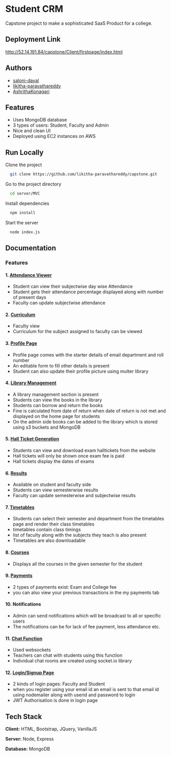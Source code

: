 
# Student CRM

Capstone project to make a sophisticated SaaS Product for a college.

## Deployment Link

http://52.14.191.84/capstone/Client/firstpage/index.html

## Authors

- [saloni-dayal](https://github.com/saloni-dayal)
- [likitha-paravathareddy](https://github.com/likitha-paravathareddy)
- [AshrithaKonagari](https://github.com/AshrithaKonagari)



## Features

- Uses MongoDB database
- 3 types of users: Student, Faculty and Admin
- Nice and clean UI
- Deployed using EC2 instances on AWS


## Run Locally

Clone the project

```bash
  git clone https://github.com/likitha-paravathareddy/capstone.git
```

Go to the project directory

```bash
  cd server/MVC
```

Install dependencies

```bash
  npm install
```

Start the server

```bash
  node index.js
```

## Documentation

### Features

#### 1. [Attendance Viewer](http://52.14.191.84/capstone/Client/view-attendance.html)
- Student can view their subjectwise day wise Attendance
- Student gets their attendance percentage displayed along with number of present days
- Faculty can update subjectwise attendance

#### 2. [Curriculum](http://52.14.191.84/capstone/Client/curr.html)
- Faculty view
- Curriculum for the subject assigned to faculty can be viewed

#### 3. [Profile Page](http://52.14.191.84/capstone/Client/profile.html)
- Profile page comes with the starter details of email department and roll number
- An editable form to fill other details is present
- Student can also update their profile picture using multer library

#### 4. [Library Management](http://52.14.191.84/capstone/Client/librarypage.html)
- A library management section is present
- Students can view the books in the library
- Students can borrow and return the books
- Fine is calculated from date of return when date of return is not met and displayed on the home page for students
- On the admin side books can be added to the library which is stored using s3 buckets and MongoDB

#### 5. [Hall Ticket Generation](http://52.14.191.84/capstone/Client/student_hallticket.html)
- Students can view and download exam halltickets from the website
- Hall tickets will only be shown once exam fee is paid
- Hall tickets display the dates of exams

#### 6. [Results](http://52.14.191.84/capstone/Client/student_results.html)
- Available on student and faculty side
- Students can view semesterwise results
- Faculty can update semesterwise and subjectwise results

#### 7. [Timetables](http://52.14.191.84/capstone/Client/student_timetable.html)
- Students can select their semester and department from the timetables page and render their class timetables
- timetables contain class timings
- list of faculty along with the subjects they teach is also present
- Timetables are also downloadable

#### 8. [Courses](http://52.14.191.84/capstone/Client/courses.html)
- Displays all the courses in the given semester for the student

#### 9. [Payments](http://52.14.191.84/capstone/Client/exam_payment.html)
- 2 types of payments exist: Exam and College fee
- you can also view your previous transactions in the my payments tab

#### 10. Notifications
- Admin can send notifications which will be broadcast to all or specific users
- The notifications can be for lack of fee payment, less attendance etc.

#### 11. [Chat Function](http://52.14.191.84/capstone/Client/chatopen.html)
- Used websockets
- Teachers can chat with students using this function
- Individual chat rooms are created using socket.io library

#### 12. [Login/Signup Page](http://52.14.191.84/capstone/Client/students_login1.html)
- 2 kinds of login pages: Faculty and Student
- when you register using your email id an email is sent to that email id using nodemailer along with userid and password to login
- JWT Authorisation is done in login page



## Tech Stack

**Client:** HTML, Bootstrap, JQuery, VanillaJS

**Server:** Node, Express

**Database:** MongoDB
